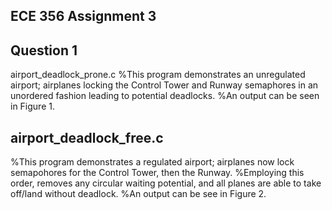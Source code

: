 ECE 356 Assignment 3
-----

Question 1
-----
airport_deadlock_prone.c
%This program demonstrates an unregulated airport; airplanes locking the Control Tower and Runway semaphores in an unordered fashion leading to potential deadlocks.
%An output can be seen in Figure 1.

airport_deadlock_free.c
-----
%This program demonstrates a regulated airport; airplanes now lock semapohores for the Control Tower, then the Runway.
%Employing this order, removes any circular waiting potential, and all planes are able to take off/land without deadlock.
%An output can be see in Figure 2.
